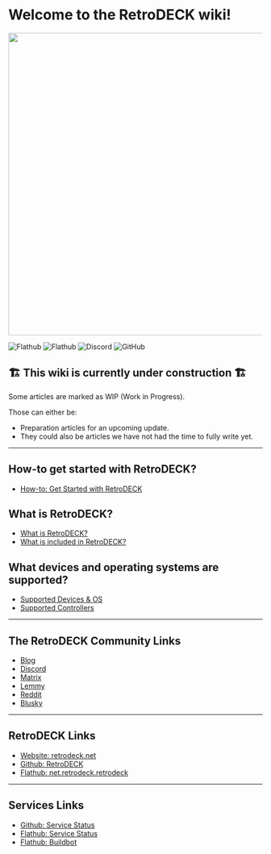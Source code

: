 # Welcome to the RetroDECK wiki!

<img src="wiki_images/logos/rd-esde-logo.svg" width="600">

![Flathub](https://img.shields.io/flathub/downloads/net.retrodeck.retrodeck)
![Flathub](https://img.shields.io/flathub/v/net.retrodeck.retrodeck)
![Discord](https://img.shields.io/discord/951662718102962256?label=discord)
![GitHub](https://img.shields.io/github/license/XargonWan/RetroDECK)


## 🏗️ This wiki is currently under construction 🏗️

Some articles are marked as WIP (Work in Progress).

Those can either be:

- Preparation articles for an upcoming update.
- They could also be articles we have not had the time to fully write yet.


---

## How-to get started with RetroDECK?

- [How-to: Get Started with RetroDECK](wiki_general/retrodeck-start.md)

## What is RetroDECK?

- [What is RetroDECK?](wiki_about/what-is-retrodeck.md)
- [What is included in RetroDECK?](wiki_about/what-is-included.md)

## What devices and operating systems are supported?

- [Supported Devices & OS](wiki_general/supported-devices.md)
- [Supported Controllers](wiki_general/supported-controllers.md)

---

## The RetroDECK Community Links

- [Blog](https://retrodeck.readthedocs.io/en/latest/blog/)
- [Discord](https://discord.gg/WDc5C9YWMx)
- [Matrix](https://matrix.to/#/#retrodeck:matrix.org)
- [Lemmy](https://lemmy.zip/c/retrodeck)
- [Reddit](https://www.reddit.com/r/retrodeck)
- [Blusky](https://bsky.app/profile/retrodeck.net)

---

## RetroDECK Links

- [Website: retrodeck.net](https://retrodeck.net) 
- [Github: RetroDECK ](https://github.com/RetroDECK) 
- [Flathub: net.retrodeck.retrodeck](https://flathub.org/apps/net.retrodeck.retrodeck)

---

## Services Links

- [Github: Service Status](https://www.githubstatus.com/)
- [Flathub: Service Status](https://status.flathub.org/)
- [Flathub: Buildbot](https://buildbot.flathub.org/#/)

